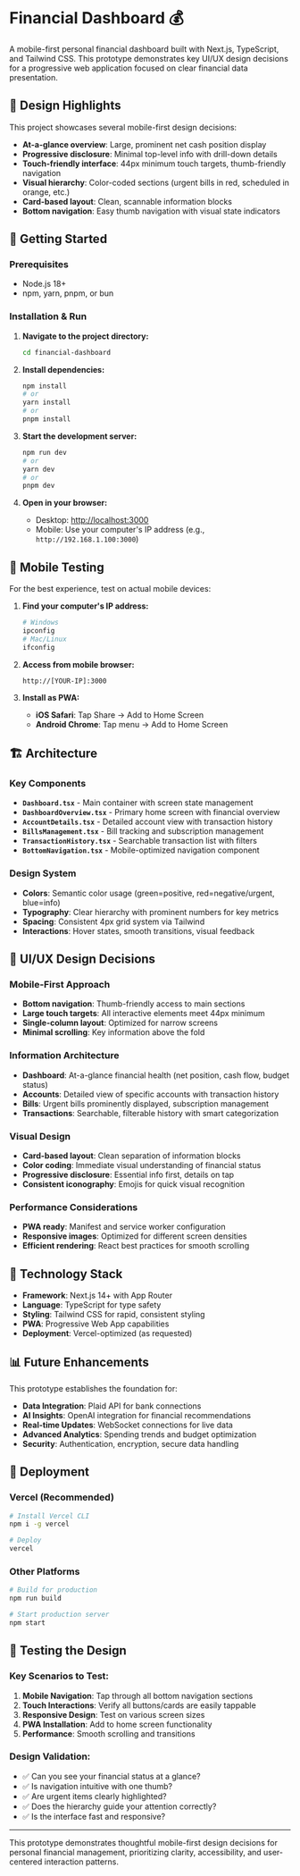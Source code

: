 # Financial Dashboard 💰

A mobile-first personal financial dashboard built with Next.js, TypeScript, and Tailwind CSS. This prototype demonstrates key UI/UX design decisions for a progressive web application focused on clear financial data presentation.

## 🎯 Design Highlights

This project showcases several mobile-first design decisions:

- **At-a-glance overview**: Large, prominent net cash position display
- **Progressive disclosure**: Minimal top-level info with drill-down details
- **Touch-friendly interface**: 44px minimum touch targets, thumb-friendly navigation
- **Visual hierarchy**: Color-coded sections (urgent bills in red, scheduled in orange, etc.)
- **Card-based layout**: Clean, scannable information blocks
- **Bottom navigation**: Easy thumb navigation with visual state indicators

## 🚀 Getting Started

### Prerequisites
- Node.js 18+ 
- npm, yarn, pnpm, or bun

### Installation & Run

1. **Navigate to the project directory:**
   ```bash
   cd financial-dashboard
   ```

2. **Install dependencies:**
   ```bash
   npm install
   # or
   yarn install
   # or
   pnpm install
   ```

3. **Start the development server:**
   ```bash
   npm run dev
   # or
   yarn dev
   # or
   pnpm dev
   ```

4. **Open in your browser:**
   - Desktop: [http://localhost:3000](http://localhost:3000)
   - Mobile: Use your computer's IP address (e.g., `http://192.168.1.100:3000`)

## 📱 Mobile Testing

For the best experience, test on actual mobile devices:

1. **Find your computer's IP address:**
   ```bash
   # Windows
   ipconfig
   # Mac/Linux  
   ifconfig
   ```

2. **Access from mobile browser:**
   ```
   http://[YOUR-IP]:3000
   ```

3. **Install as PWA:**
   - **iOS Safari**: Tap Share → Add to Home Screen
   - **Android Chrome**: Tap menu → Add to Home Screen

## 🏗️ Architecture

### Key Components

- **`Dashboard.tsx`** - Main container with screen state management
- **`DashboardOverview.tsx`** - Primary home screen with financial overview
- **`AccountDetails.tsx`** - Detailed account view with transaction history
- **`BillsManagement.tsx`** - Bill tracking and subscription management
- **`TransactionHistory.tsx`** - Searchable transaction list with filters
- **`BottomNavigation.tsx`** - Mobile-optimized navigation component

### Design System

- **Colors**: Semantic color usage (green=positive, red=negative/urgent, blue=info)
- **Typography**: Clear hierarchy with prominent numbers for key metrics
- **Spacing**: Consistent 4px grid system via Tailwind
- **Interactions**: Hover states, smooth transitions, visual feedback

## 🎨 UI/UX Design Decisions

### Mobile-First Approach
- **Bottom navigation**: Thumb-friendly access to main sections
- **Large touch targets**: All interactive elements meet 44px minimum
- **Single-column layout**: Optimized for narrow screens
- **Minimal scrolling**: Key information above the fold

### Information Architecture
- **Dashboard**: At-a-glance financial health (net position, cash flow, budget status)
- **Accounts**: Detailed view of specific accounts with transaction history
- **Bills**: Urgent bills prominently displayed, subscription management
- **Transactions**: Searchable, filterable history with smart categorization

### Visual Design
- **Card-based layout**: Clean separation of information blocks
- **Color coding**: Immediate visual understanding of financial status
- **Progressive disclosure**: Essential info first, details on tap
- **Consistent iconography**: Emojis for quick visual recognition

### Performance Considerations
- **PWA ready**: Manifest and service worker configuration
- **Responsive images**: Optimized for different screen densities
- **Efficient rendering**: React best practices for smooth scrolling

## 🔧 Technology Stack

- **Framework**: Next.js 14+ with App Router
- **Language**: TypeScript for type safety
- **Styling**: Tailwind CSS for rapid, consistent styling
- **PWA**: Progressive Web App capabilities
- **Deployment**: Vercel-optimized (as requested)

## 📊 Future Enhancements

This prototype establishes the foundation for:

- **Data Integration**: Plaid API for bank connections
- **AI Insights**: OpenAI integration for financial recommendations
- **Real-time Updates**: WebSocket connections for live data
- **Advanced Analytics**: Spending trends and budget optimization
- **Security**: Authentication, encryption, secure data handling

## 🚀 Deployment

### Vercel (Recommended)
```bash
# Install Vercel CLI
npm i -g vercel

# Deploy
vercel
```

### Other Platforms
```bash
# Build for production
npm run build

# Start production server
npm start
```

## 📱 Testing the Design

### Key Scenarios to Test:
1. **Mobile Navigation**: Tap through all bottom navigation sections
2. **Touch Interactions**: Verify all buttons/cards are easily tappable
3. **Responsive Design**: Test on various screen sizes
4. **PWA Installation**: Add to home screen functionality
5. **Performance**: Smooth scrolling and transitions

### Design Validation:
- ✅ Can you see your financial status at a glance?
- ✅ Is navigation intuitive with one thumb?
- ✅ Are urgent items clearly highlighted?
- ✅ Does the hierarchy guide your attention correctly?
- ✅ Is the interface fast and responsive?

---

This prototype demonstrates thoughtful mobile-first design decisions for personal financial management, prioritizing clarity, accessibility, and user-centered interaction patterns.
